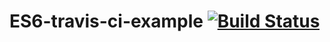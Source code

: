 # ES6-travis-ci-example [![Build Status](https://travis-ci.org/raymonschouwenaar/ES6-travis-ci-example.svg?branch=master)](https://travis-ci.org/raymonschouwenaar/ES6-travis-ci-example)